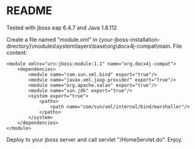 README
======

Tested with jboss eap 6.4.7 and Java 1.8.112

Create a file named "module.xml" in {your-jboss-installation-directory}\modules\system\layers\base\org\docx4j-compat\main.
File content:

```
<module xmlns="urn:jboss:module:1.1" name="org.docx4j-compat">
	<dependencies>
        <module name="com.sun.xml.bind" export="true"/>
        <module name="javax.xml.jaxp-provider" export="true"/>
        <module name="org.apache.xalan" export="true"/>
        <module name="sun.jdk" export="true"/>
        <system export="true">
            <paths>
                <path name="com/sun/xml/internal/bind/marshaller"/>
            </paths>
        </system>
    </dependencies>
</module>
```

Deploy to your jboss server and call servlet "/HomeServlet.do".
Enjoy.
